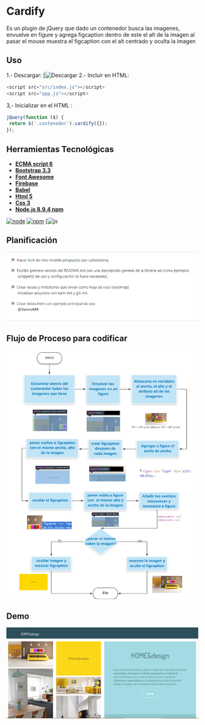 
Cardify
=================

Es un plugin de jQuery que dado un contenedor busca las imagenes, envuelve en figure y agrega figcaption dentro de este el alt de la imagen al pasar el mouse muestra el figcaption con el alt centrado y oculta la imagen 

## Uso 
 1.- Descargar:  [![Descargar](https://github.com/gabrielamf/cardify) 
 2.- Incluir en HTML:
```javascript
<script src="src/index.js"></script>
<script src="app.js"></script>

```

 3,- Inicializar en el HTML :
 ```js
jQuery(function ($) {
  return $('.contenedor').cardify({});
});
```
## Herramientas Tecnológicas
 - **[ECMA script 6](http://es6-features.org/)**
 - **[Bootstrap 3.3](http://getbootstrap.com/docs/3.3/)**   
 - **[Font Awesome](https://fontawesome.com/icons)**  
 - **[Firebase ](https://console.firebase.google.com/)**
 - **[Babel ](https://babeljs.io/docs/setup/#installation)**
 - **[Html 5 ](https://developer.mozilla.org/en-US/docs/Web/Guide/HTML/HTML5)**
 - **[Css 3 ](https://developer.mozilla.org/en-US/docs/Web/CSS/CSS3)**
 - **[Node.js 8.9.4 npm ](https://nodejs.org/en/)**


[![node](https://img.shields.io/node/v/passport/latest.svg)](https://nodejs.org/en/download/releases/) [![npm](https://img.shields.io/npm/v/npm.svg)](https://nodejs.org/en/download/releases/)
[![js](https://img.shields.io/github/languages/top/badges/shields.svg)



## Planificación

![img-readme](public/assets/images/issue.png)

## Flujo de Proceso para codificar

![img-readme](public/assets/images/flujo.png)

## Demo

![img-readme](public/assets/images/img-demo.png)
